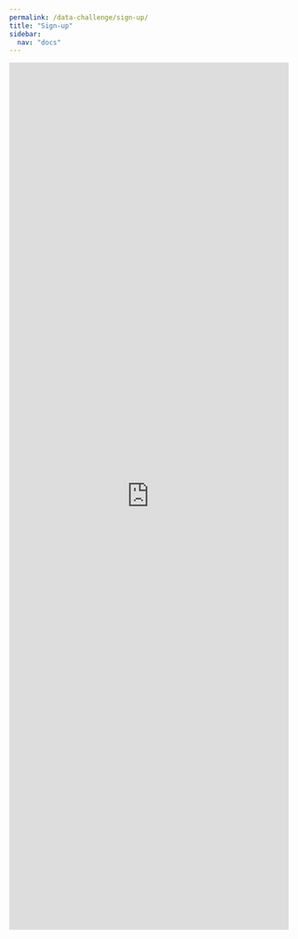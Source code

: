 ```yaml
---
permalink: /data-challenge/sign-up/
title: "Sign-up"
sidebar:
  nav: "docs"
---
```


<div style="position:relative;width:100%;height:0;padding-bottom:310%;max-width:800px;margin:auto;">
  <iframe src="https://docs.google.com/forms/d/e/1FAIpQLSdCKuECzdooEiOOP7kHCslQVeN2mHex7rdqt4QzaQJC3DAXpQ/viewform?embedded=true"
    style="position:absolute;top:0;left:0;width:100%;height:100%;border:0;"
    frameborder="0" marginheight="0" marginwidth="0">Loading…</iframe>
</div>